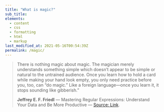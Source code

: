 ```yaml
---
title: "What is magic?"
sub_title:
elements:
  - content
  - css
  - formatting
  - html
  - markup
last_modified_at: 2021-05-16T00:54:39Z
permalink: /magic/
---
```



> There is nothing magic about magic. The magician merely understands something simple which doesn’t appear to be simple or natural to the untrained audience. Once you learn how to hold a card while making your hand look empty, you only need practice before you, too, can “do magic.” Like a foreign language—once you learn it, it stops sounding like gibberish.”
>
> <footer><strong>Jeffrey E. F. Friedl</strong> &mdash; Mastering Regular Expressions: Understand Your Data and Be More Productive &mdash;
> <a href="https://amzn.in/6Qq84BU">Source: Link</a>.</footer>